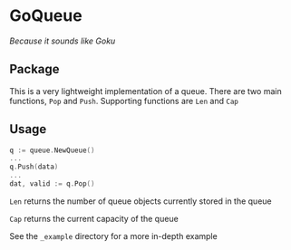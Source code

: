 # GoQueue

_Because it sounds like Goku_

## Package

This is a very lightweight implementation of a queue. There are two main functions, `Pop` and `Push`. Supporting functions are `Len` and `Cap`

## Usage

```go
q := queue.NewQueue()
...
q.Push(data)
...
dat, valid := q.Pop()
```

`Len` returns the number of queue objects currently stored in the queue

`Cap` returns the current capacity of the queue

See the `_example` directory for a more in-depth example
